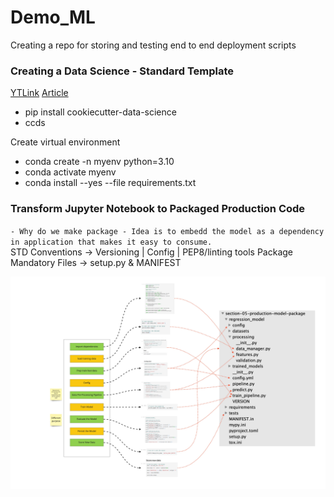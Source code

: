 # Demo_ML
Creating a repo for storing and testing end to end deployment scripts


### Creating a Data Science - Standard Template 
[YTLink](https://www.youtube.com/watch?v=mpk4Q5feWaw)
[Article](https://clickup.pxf.io/ana61R)

* pip install cookiecutter-data-science
* ccds 

Create virtual environment 
* conda create -n myenv python=3.10
* conda activate myenv
* conda install --yes --file requirements.txt


### Transform Jupyter Notebook to Packaged Production Code 
`- Why do we make package - Idea is to embedd the model as a dependency in application that makes it easy to consume.`   
STD Conventions -> Versioning | Config | PEP8/linting tools
Package Mandatory Files -> setup.py & MANIFEST

![note_to_prod](https://github.com/mihir1493/Demo_ML/blob/main/demo_ml_v1/reports/figures/DMLM%2B-%2Bnotebook%2Bto%2Bcode%2Bdiagram.jpeg)
